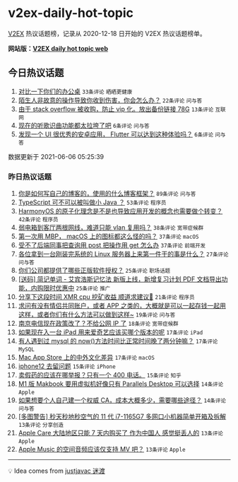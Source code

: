 # v2ex-daily-hot-topic

[V2EX](https://www.v2ex.com/) 热议话题榜，记录从 2020-12-18 日开始的 V2EX 热议话题榜单。

**网站版：[V2EX daily hot topic web](https://boojack.github.io/v2ex-daily-hot-topic-web/)**

## 今日热议话题

<!-- TODAY BEGIN -->

1. [对比一下你们的办公桌](https://www.v2ex.com/t/781653) `33条评论` `晒晒更健康`
1. [陌生人非故意的操作导致你收到伤害，你会怎么办？](https://www.v2ex.com/t/781658) `22条评论` `问与答`
1. [由于 stack overflow 被收购，防止 vip 化。放出备份链接 78G](https://www.v2ex.com/t/781651) `13条评论` `互联网`
1. [现在的听歌识曲功能都太拉垮了吧](https://www.v2ex.com/t/781669) `6条评论` `问与答`
1. [发现一个 UI 很优秀的安卓应用， Flutter 可以达到这种体验吗？](https://www.v2ex.com/t/781654) `6条评论` `问与答`

数据更新于 2021-06-06 05:25:39

<!-- TODAY END -->

### 昨日热议话题

<!-- YESTERDAY BEGIN -->

1. [你是如何写自己的博客的，使用的什么博客框架？](https://www.v2ex.com/t/781517) `89条评论` `问与答`
1. [TypeScript 可不可以被叫做小 Java ？](https://www.v2ex.com/t/781504) `53条评论` `程序员`
1. [HarmonyOS 的原子化理念是不是也导致应用开发的概念也需要做个转变？](https://www.v2ex.com/t/781535) `42条评论` `程序员`
1. [弱电箱到客厅两根网线，难道只能 vlan 复用吗？](https://www.v2ex.com/t/781590) `38条评论` `宽带症候群`
1. [第一次用 MBP， macOS 上的图标都这么怪的吗？](https://www.v2ex.com/t/781525) `37条评论` `macOS`
1. [受不了后端同事把查询用 post 把操作用 get 怎么办](https://www.v2ex.com/t/781539) `37条评论` `前端开发`
1. [各位拿到一台刚装完系统的 Linux 服务器上来第一件干的事是什么？](https://www.v2ex.com/t/781606) `27条评论` `问与答`
1. [你们公司都提供了哪些正版软件授权？](https://www.v2ex.com/t/781505) `25条评论` `职场话题`
1. [[送码] 简记单词 - 艾宾浩斯记忆法 新版上线，新增复习计划 PDF 文档导出功能，内购限时优惠中](https://www.v2ex.com/t/781521) `25条评论` `推广`
1. [分享下这段时间 XMR cpu 挖矿收益 顺道求建议🙏](https://www.v2ex.com/t/781524) `21条评论` `程序员`
1. [求问有没有情侣共同账户，或者 APP 之类的，大概就是可以一起存钱一起用这样，或者你们有什么方法可以做到这样~](https://www.v2ex.com/t/781566) `19条评论` `问与答`
1. [南京电信现在政策改了？不给公网 IP 了](https://www.v2ex.com/t/781515) `18条评论` `宽带症候群`
1. [如果现在入一台 iPad 用来爱奇艺应该买哪个版本的呢](https://www.v2ex.com/t/781624) `17条评论` `iPad`
1. [有人遇到过 mysql 的 now()方法时间比正常时间晚了两分钟嘛？](https://www.v2ex.com/t/781544) `17条评论` `MySQL`
1. [Mac App Store 上的中外文化差异](https://www.v2ex.com/t/781518) `17条评论` `macOS`
1. [iphone12 去留问题](https://www.v2ex.com/t/781601) `15条评论` `iPhone`
1. [卖假药的应该在哪举报？只有一个 400 电话。](https://www.v2ex.com/t/781536) `15条评论` `知乎`
1. [M1 版 Makbook 要用虚拟机好像只有 Parallels Desktop 可以选择](https://www.v2ex.com/t/781567) `14条评论` `Apple`
1. [如果想要个人自己建一个权威 CA，成本大概多少，需要哪些途径？](https://www.v2ex.com/t/781540) `14条评论` `问与答`
1. [[多图警告] 秒天秒地秒空气的 11 代 i7-1165G7 多网口小机器简单开箱及拆解](https://www.v2ex.com/t/781620) `13条评论` `分享创造`
1. [Apple Care 大陆地区只能 7 天内购买了 作为中国人 感觉挺丢人的](https://www.v2ex.com/t/781600) `13条评论` `Apple`
1. [Apple Music 的空间音频应该仅支持 MV 吧？](https://www.v2ex.com/t/781555) `13条评论` `Apple`

<!-- YESTERDAY END -->

---

💡 Idea comes from [justjavac 迷渡](https://github.com/justjavac/)
